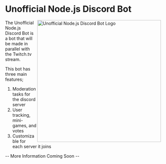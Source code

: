 # Unofficial Node.js Discord Bot


<img src="https://i.imgur.com/QpIzAFm.png"
 width="400" height="396" alt="Unofficial Node.js Discord Bot Logo" title="Logo" align="right" />

The Unofficial Node.js Discord Bot is a bot that will be made in parallel with the Twitch.tv stream.

This bot has three main features;

1. Moderation tasks for the discord server
2. User tracking, mini-games, and votes
3. Customizable for each server it joins

-- More Information Coming Soon --
